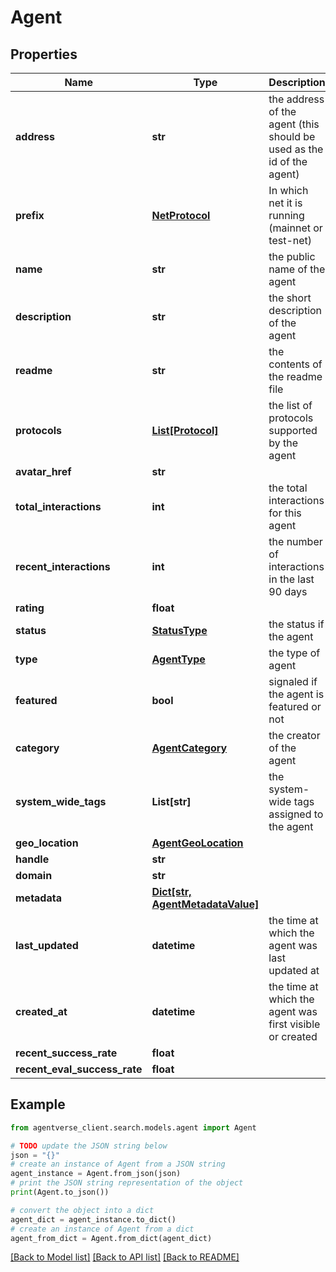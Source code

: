 # Agent


## Properties

Name | Type | Description | Notes
------------ | ------------- | ------------- | -------------
**address** | **str** | the address of the agent (this should be used as the id of the agent) | 
**prefix** | [**NetProtocol**](NetProtocol.md) | In which net it is running (mainnet or test-net) | 
**name** | **str** | the public name of the agent | 
**description** | **str** | the short description of the agent | 
**readme** | **str** | the contents of the readme file | 
**protocols** | [**List[Protocol]**](Protocol.md) | the list of protocols supported by the agent | 
**avatar_href** | **str** |  | [optional] 
**total_interactions** | **int** | the total interactions for this agent | 
**recent_interactions** | **int** | the number of interactions in the last 90 days | 
**rating** | **float** |  | [optional] 
**status** | [**StatusType**](StatusType.md) | the status if the agent | 
**type** | [**AgentType**](AgentType.md) | the type of agent | 
**featured** | **bool** | signaled if the agent is featured or not | [optional] [default to False]
**category** | [**AgentCategory**](AgentCategory.md) | the creator of the agent | 
**system_wide_tags** | **List[str]** | the system-wide tags assigned to the agent | 
**geo_location** | [**AgentGeoLocation**](AgentGeoLocation.md) |  | [optional] 
**handle** | **str** |  | [optional] 
**domain** | **str** |  | [optional] 
**metadata** | [**Dict[str, AgentMetadataValue]**](AgentMetadataValue.md) |  | [optional] 
**last_updated** | **datetime** | the time at which the agent was last updated at | 
**created_at** | **datetime** | the time at which the agent was first visible or created | 
**recent_success_rate** | **float** |  | [optional] 
**recent_eval_success_rate** | **float** |  | [optional] 

## Example

```python
from agentverse_client.search.models.agent import Agent

# TODO update the JSON string below
json = "{}"
# create an instance of Agent from a JSON string
agent_instance = Agent.from_json(json)
# print the JSON string representation of the object
print(Agent.to_json())

# convert the object into a dict
agent_dict = agent_instance.to_dict()
# create an instance of Agent from a dict
agent_from_dict = Agent.from_dict(agent_dict)
```
[[Back to Model list]](../README.md#documentation-for-models) [[Back to API list]](../README.md#documentation-for-api-endpoints) [[Back to README]](../README.md)


